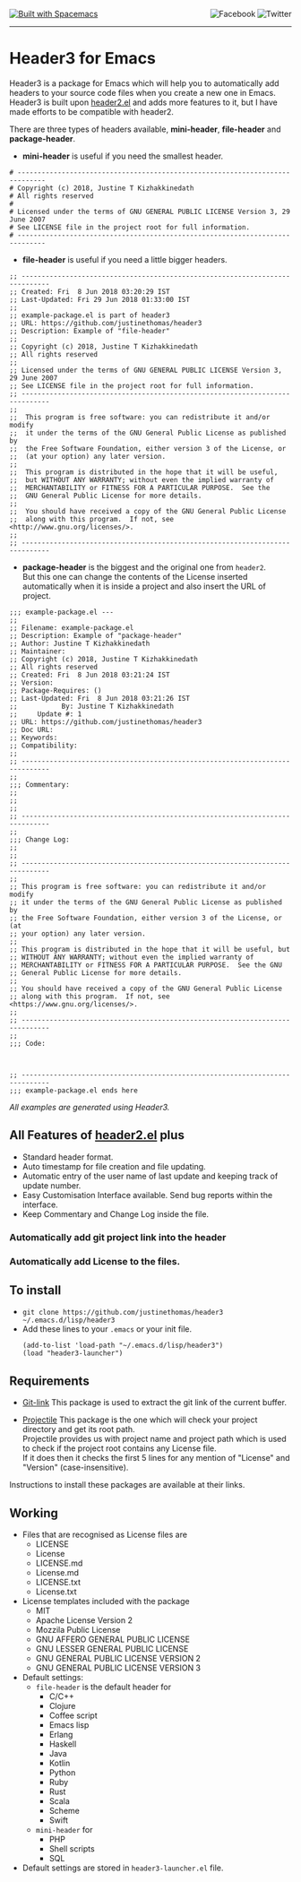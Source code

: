 <a name="top"></a>
[![Built with Spacemacs](https://cdn.rawgit.com/syl20bnr/spacemacs/442d025779da2f62fc86c2082703697714db6514/assets/spacemacs-badge.svg)](http://spacemacs.org)
<a href="http://www.twitter.com/justinethomask"><img src="http://i.imgur.com/tXSoThF.png" alt="Twitter" align="right"></a>
<a href="https://www.facebook.com/JustineKizhakkinedath"><img src="http://i.imgur.com/P3YfQoD.png" alt="Facebook" align="right"></a>
<br>
- - -

# Header3 for Emacs
Header3 is a package for Emacs which will help you to automatically add headers
to your source code files when you create a new one in Emacs.  
Header3 is built upon [header2.el](https://www.emacswiki.org/emacs/download/header2.el)
and adds more features to it, but I have made efforts to be compatible with header2.

There are three types of headers available, **mini-header**, **file-header** and
**package-header**.

* **mini-header** is useful if you need the smallest header.

```
# -----------------------------------------------------------------------------
# Copyright (c) 2018, Justine T Kizhakkinedath
# All rights reserved
#
# Licensed under the terms of GNU GENERAL PUBLIC LICENSE Version 3, 29 June 2007
# See LICENSE file in the project root for full information.
# -----------------------------------------------------------------------------
```
* **file-header** is useful if you need a little bigger headers.

```
;; -----------------------------------------------------------------------------
;; Created: Fri  8 Jun 2018 03:20:29 IST
;; Last-Updated: Fri 29 Jun 2018 01:33:00 IST
;;
;; example-package.el is part of header3
;; URL: https://github.com/justinethomas/header3
;; Description: Example of "file-header"
;;
;; Copyright (c) 2018, Justine T Kizhakkinedath
;; All rights reserved
;;
;; Licensed under the terms of GNU GENERAL PUBLIC LICENSE Version 3, 29 June 2007
;; See LICENSE file in the project root for full information.
;; -----------------------------------------------------------------------------
;;
;;  This program is free software: you can redistribute it and/or modify
;;  it under the terms of the GNU General Public License as published by
;;  the Free Software Foundation, either version 3 of the License, or
;;  (at your option) any later version.
;;
;;  This program is distributed in the hope that it will be useful,
;;  but WITHOUT ANY WARRANTY; without even the implied warranty of
;;  MERCHANTABILITY or FITNESS FOR A PARTICULAR PURPOSE.  See the
;;  GNU General Public License for more details.
;;
;;  You should have received a copy of the GNU General Public License
;;  along with this program.  If not, see <http://www.gnu.org/licenses/>.
;;
;; -----------------------------------------------------------------------------
```
* **package-header** is the biggest and the original one from `header2`.   
But this one can change the contents of the License inserted automatically when
it is inside a project and also insert the URL of project.

```
;;; example-package.el ---
;;
;; Filename: example-package.el
;; Description: Example of "package-header"
;; Author: Justine T Kizhakkinedath
;; Maintainer:
;; Copyright (c) 2018, Justine T Kizhakkinedath
;; All rights reserved
;; Created: Fri  8 Jun 2018 03:21:24 IST
;; Version:
;; Package-Requires: ()
;; Last-Updated: Fri  8 Jun 2018 03:21:26 IST
;;           By: Justine T Kizhakkinedath
;;     Update #: 1
;; URL: https://github.com/justinethomas/header3
;; Doc URL:
;; Keywords:
;; Compatibility:
;;
;; -----------------------------------------------------------------------------
;;
;;; Commentary:
;;
;;
;;
;; -----------------------------------------------------------------------------
;;
;;; Change Log:
;;
;;
;; -----------------------------------------------------------------------------
;;
;; This program is free software: you can redistribute it and/or modify
;; it under the terms of the GNU General Public License as published by
;; the Free Software Foundation, either version 3 of the License, or (at
;; your option) any later version.
;;
;; This program is distributed in the hope that it will be useful, but
;; WITHOUT ANY WARRANTY; without even the implied warranty of
;; MERCHANTABILITY or FITNESS FOR A PARTICULAR PURPOSE.  See the GNU
;; General Public License for more details.
;;
;; You should have received a copy of the GNU General Public License
;; along with this program.  If not, see <https://www.gnu.org/licenses/>.
;;
;; -----------------------------------------------------------------------------
;;
;;; Code:



;; -----------------------------------------------------------------------------
;;; example-package.el ends here
```
*All examples are generated using Header3.*

## All Features of [header2.el](https://www.emacswiki.org/emacs/download/header2.el) plus
* Standard header format.
* Auto timestamp for file creation and file updating.
* Automatic entry of the user name of last update and keeping track of update number.
* Easy Customisation Interface available. Send bug reports within the interface.
* Keep Commentary and Change Log inside the file.
### Automatically add git project link into the header
### Automatically add License to the files.

## To install
* `git clone https://github.com/justinethomas/header3 ~/.emacs.d/lisp/header3`
* Add these lines to your `.emacs` or your init file.
  ```
  (add-to-list 'load-path "~/.emacs.d/lisp/header3")
  (load "header3-launcher")
  ```

## Requirements
* [Git-link](https://github.com/sshaw/git-link) This package is used to extract
the git link of the current buffer.

* [Projectile](https://github.com/bbatsov/projectile) This package is the one
which will check your project directory and get its root path.  
Projectile provides us with project name and project path which is used to check
if the project root contains any License file.  
If it does then it checks the first 5 lines for any mention of "License" and
"Version" (case-insensitive).

Instructions to install these packages are available at their links.

## Working
* Files that are recognised as License files are
  - LICENSE
  - License
  - LICENSE.md
  - License.md
  - LICENSE.txt
  - License.txt
* License templates included with the package
  - MIT
  - Apache License Version 2
  - Mozzila Public License
  - GNU AFFERO GENERAL PUBLIC LICENSE
  - GNU LESSER GENERAL PUBLIC LICENSE
  - GNU GENERAL PUBLIC LICENSE VERSION 2
  - GNU GENERAL PUBLIC LICENSE VERSION 3
* Default settings:
  - `file-header` is the default header for
    - C/C++
    - Clojure
    - Coffee script
    - Emacs lisp
    - Erlang
    - Haskell
    - Java
    - Kotlin
    - Python
    - Ruby
    - Rust
    - Scala
    - Scheme
    - Swift
  - `mini-header` for
    - PHP
    - Shell scripts
    - SQL
* Default settings are stored in `header3-launcher.el` file.
